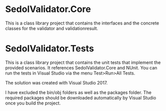 
SedolValidator.Core
===================

This is a class library project that contains the interfaces and the concrete classes for the validator and validationresult.


SedolValidator.Tests
====================

This is a class library project that contains the unit tests that implement the provided scenarios. It references SedolValidator.Core 
and NUnit. You can run the tests in Visual Studio via the menu Test>Run>All Tests.

The solution was created with Visual Studio 2017.

I have excluded the bin/obj folders as well as the packages folder. The required packages should be downloaded automatically by Visual
Studio once you build the project.
